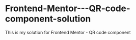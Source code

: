 # Frontend-Mentor---QR-code-component-solution
This is my solution for Frontend Mentor - QR code component 
